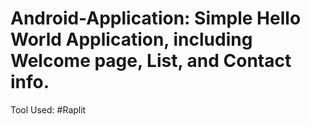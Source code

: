 # Android-Application: Simple Hello World Application, including Welcome page, List, and Contact info.

Tool Used: #Raplit

